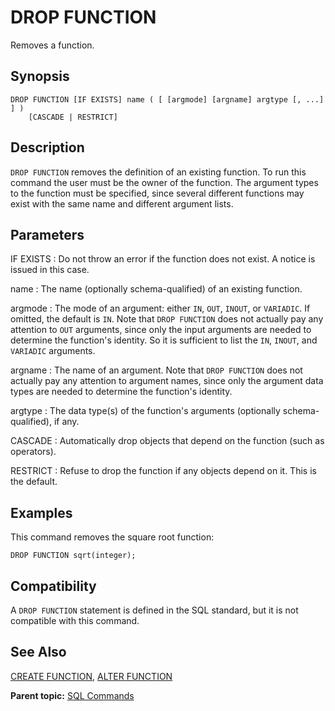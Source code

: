 # DROP FUNCTION

Removes a function.

## Synopsis

``` {#sql_command_synopsis}
DROP FUNCTION [IF EXISTS] name ( [ [argmode] [argname] argtype [, ...] ] )
    [CASCADE | RESTRICT]
```

## Description

`DROP FUNCTION` removes the definition of an existing function. To run this command the user must be the owner of the function. The argument types to the function must be specified, since several different functions may exist with the same name and different argument lists.

## Parameters

IF EXISTS
:   Do not throw an error if the function does not exist. A notice is issued in this case.

name
:   The name \(optionally schema-qualified\) of an existing function.

argmode
:   The mode of an argument: either `IN`, `OUT`, `INOUT`, or `VARIADIC`. If omitted, the default is `IN`. Note that `DROP FUNCTION` does not actually pay any attention to `OUT` arguments, since only the input arguments are needed to determine the function's identity. So it is sufficient to list the `IN`, `INOUT`, and `VARIADIC` arguments.

argname
:   The name of an argument. Note that `DROP FUNCTION` does not actually pay any attention to argument names, since only the argument data types are needed to determine the function's identity.

argtype
:   The data type\(s\) of the function's arguments \(optionally schema-qualified\), if any.

CASCADE
:   Automatically drop objects that depend on the function \(such as operators\).

RESTRICT
:   Refuse to drop the function if any objects depend on it. This is the default.

## Examples

This command removes the square root function:

```
DROP FUNCTION sqrt(integer);
```

## Compatibility

A `DROP FUNCTION` statement is defined in the SQL standard, but it is not compatible with this command.

## See Also

[CREATE FUNCTION](CREATE_FUNCTION.html), [ALTER FUNCTION](ALTER_FUNCTION.html)

**Parent topic:** [SQL Commands](../sql_commands/sql_ref.html)

